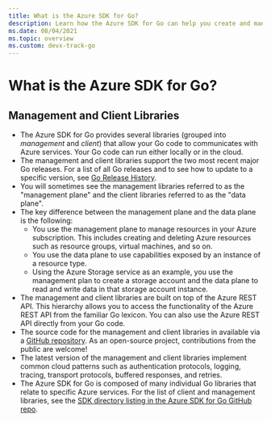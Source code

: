 ```yaml
---
title: What is the Azure SDK for Go?
description: Learn how the Azure SDK for Go can help you create and manage Azure resources.
ms.date: 08/04/2021
ms.topic: overview
ms.custom: devx-track-go
---
```

# What is the Azure SDK for Go?

## Management and Client Libraries

- The Azure SDK for Go provides several libraries (grouped into *management* and *client*) that allow your Go code to communicates with Azure services. Your Go code can run either locally or in the cloud.
- The management and client libraries support the two most recent major Go releases. For a list of all Go releases and to see how to update to a specific version, see [Go Release History](https://golang.org/doc/devel/release.html).
- You will sometimes see the management libraries referred to as the "management plane" and the client libraries referred to as the "data plane".
- The key difference between the management plane and the data plane is the following:
    - You use the management plane to manage resources in your Azure subscription. This includes creating and deleting Azure resources such as resource groups, virtual machines, and so on.
    - You use the data plane to use capabilities exposed by an instance of a resource type.
    - Using the Azure Storage service as an example, you use the management plan to create a storage account and the data plane to read and write data in that storage account instance.
- The management and client libraries are built on top of the Azure REST API. This hierarchy allows you to access the functionality of the Azure REST API from the familiar Go lexicon. You can also use the Azure REST API directly from your Go code.
- The source code for the management and client libraries in available via a [GitHub repository](https://github.com/Azure/azure-sdk-for-go). As an open-source project, contributions from the public are welcome!
- The latest version of the management and client libraries implement common cloud patterns such as authentication protocols, logging, tracing, transport protocols, buffered responses, and retries.
- The Azure SDK for Go is composed of many individual Go libraries that relate to specific Azure services. For the list of client and management libraries, see the [SDK directory listing in the Azure SDK for Go GitHub repo](https://github.com/Azure/azure-sdk-for-go/tree/main/sdk).